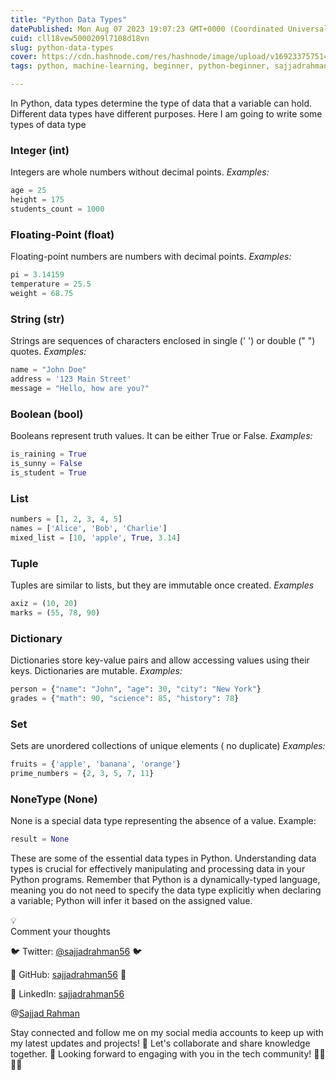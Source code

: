 ```yaml
---
title: "Python Data Types"
datePublished: Mon Aug 07 2023 19:07:23 GMT+0000 (Coordinated Universal Time)
cuid: cll18vew5000209l7108d18vn
slug: python-data-types
cover: https://cdn.hashnode.com/res/hashnode/image/upload/v1692337575143/f5ce2752-fe54-487a-a532-87c241c3311a.png
tags: python, machine-learning, beginner, python-beginner, sajjadrahman

---
```


In Python, data types determine the type of data that a variable can hold. Different data types have different purposes. Here I am going to write some types of data type

### **Integer (int)**

Integers are whole numbers without decimal points. *Examples:*

```python
age = 25
height = 175
students_count = 1000
```

### **Floating-Point (float)**

Floating-point numbers are numbers with decimal points. *Examples:*

```python
pi = 3.14159
temperature = 25.5
weight = 68.75
```

### **String (str)**

Strings are sequences of characters enclosed in single (' ') or double (" ") quotes. *Examples:*

```python
name = "John Doe"
address = '123 Main Street'
message = "Hello, how are you?"
```

### Boolean (bool)

Booleans represent truth values. It can be either True or False. *Examples:*

```python
is_raining = True
is_sunny = False
is_student = True
```

### List

```python
numbers = [1, 2, 3, 4, 5]
names = ['Alice', 'Bob', 'Charlie']
mixed_list = [10, 'apple', True, 3.14]
```

### Tuple

Tuples are similar to lists, but they are immutable once created. *Examples*

```python
axiz = (10, 20)
marks = (55, 78, 90)
```

### Dictionary

Dictionaries store key-value pairs and allow accessing values using their keys. Dictionaries are mutable. *Examples:*

```python
person = {"name": "John", "age": 30, "city": "New York"}
grades = {"math": 90, "science": 85, "history": 78}
```

### Set

Sets are unordered collections of unique elements ( no duplicate) *Examples:*

```python
fruits = {'apple', 'banana', 'orange'}
prime_numbers = {2, 3, 5, 7, 11}
```

### NoneType (None)

None is a special data type representing the absence of a value. Example:

```python
result = None 
```

These are some of the essential data types in Python. Understanding data types is crucial for effectively manipulating and processing data in your Python programs. Remember that Python is a dynamically-typed language, meaning you do not need to specify the data type explicitly when declaring a variable; Python will infer it based on the assigned value.

<div data-node-type="callout">
<div data-node-type="callout-emoji">💡</div>
<div data-node-type="callout-text">Comment your thoughts</div>
</div>

  
🐦 Twitter: [@sajjadrahman56](https://twitter.com/sajjadrahman56) 🐦

🐙 GitHub: [sajjadrahman56](https://github.com/sajjadrahman56) 🐙

🔗 LinkedIn: [sajjadrahman56](https://www.linkedin.com/in/sajjadrahman56/)

@[Sajjad Rahman](@sajjadrahman56)

Stay connected and follow me on my social media accounts to keep up with my latest updates and projects! 🌟 Let's collaborate and share knowledge together. 🤝 Looking forward to engaging with you in the tech community! 👩‍💻👨‍💻